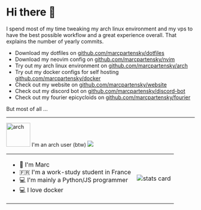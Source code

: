 # Hi there 👋

<table align="center">
    <tr>
        <td align="left">
             <ul>
                <li>👨 I'm Marc</li>
                <li>🇫🇷 I'm a work-study student in France</li>
                <li>💻 I'm mainly a Python/JS programmer</li>
                <li>💻 I love docker</li>
            </ul>
        </td>
        <td align="center">
            <img src="https://github-readme-stats.vercel.app/api?username=marcpartensky&count_private=true&show_icons=true&hide=stars" alt="stats card">
        </td>
        <p>I spend most of my time tweaking my arch linux environment and my vps to have the best possible workflow and a great experience overall.
        That explains the number of yearly commits.</p>
        <ul>
            <li>Download my dotfiles on <a href="https://github.com/marcpartensky/dotfiles">github.com/marcpartensky/dotfiles</a></li>
            <li>Download my neovim config on <a href="https://github.com/marcpartensky/nvim">github.com/marcpartensky/nvim</a></li>
            <li>Try out my arch linux environment on <a href="https://github.com/marcpartensky/arch">github.com/marcpartensky/arch</a></li>
            <li>Try out my docker configs for self hosting <a href="https://github.com/marcpartensky/docker">github.com/marcpartensky/docker</a></li>
            <li>Check out my website on <a href="https://github.com/marcpartensky/website">github.com/marcpartensky/website</a></li>
            <li>Check out my discord bot on <a href="https://github.com/marcpartensky/discord-bot">github.com/marcpartensky/discord-bot</a></li>
            <li>Check out my fourier epicycloids on <a href="https://github.com/marcpartensky/fourier">github.com/marcpartensky/fourier</a></li>
        </ul>
    </tr>
    But most of all ...
    <hr>
    <a href="https://emoji.gg/emoji/4744_arch"><img src="https://cdn3.emoji.gg/emojis/4744_arch.png" width="64px" height="64px" alt="arch"></a> I'm an arch user (btw)
    <img src="https://cdn.discordapp.com/attachments/809914059981586462/1020398949812674631/unknown.png"></img>
</table>



<!--
| ![Valentin's GitHub stats][stats_card_link] | ![Top Languages][languages_card_link] |
| ------------- | ------------- |
-->
<!--
Common Options:
    - title_color - Card's title color (hex color)
    - text_color - Body text color (hex color)
    - icon_color - Icons color if available (hex color)
    - border_color - Card's border color (hex color). (Does not apply when hide_border is enabled)
    - bg_color - Card's background color (hex color) or a gradient in the form of angle,start,end
    - hide_border - Hides the card's border (boolean)
    - theme - name of the theme, choose from all available themes (https://github.com/anuraghazra/github-readme-stats/blob/master/themes/README.md)
    - cache_seconds - set the cache header manually (min: 1800, max: 86400)
    - locale - set the language in the card (e.g. cn, de, es, etc.)
    - border_radius - Corner rounding on the card_

Stats Card Options:
    - hide - Hides the specified items from stats (stars,commits,prs,issues,contribs,..)
    - hide_title - (boolean)
    - hide_rank - (boolean) hides the rank and automatically resizes the card width
    - show_icons - (boolean)
    - include_all_commits - Count total commits instead of just the current year commits (boolean)
    - count_private - Count private commits (boolean)
    - line_height - Sets the line-height between text (number)
    - custom_title - Sets a custom title for the card
    - disable_animations - Disables all animations in the card (boolean)

Language Card Options:
    - hide - Hide the languages specified from the card (Comma-separated values)
    - hide_title - (boolean)
    - layout - Switch between two available layouts default & compact
    - card_width - Set the card's width manually (number)
    - langs_count - Show more languages on the card, between 1-10, defaults to 5 (number)
    - exclude_repo - Exclude specified repositories (Comma-separated values)
    - custom_title - Sets a custom title for the card

Repo Card Options:
    - show_owner - Show the repo's owner name (boolean)
-->

[stats_card_link]: https://github-readme-stats.vercel.app/api?username=marcpartensky&count_private=true&show_icons=true&hide=stars
[languages_card_link]: https://github-readme-stats.vercel.app/api/top-langs?username=marcpartensky&layout=compact&langs_count=6
[pin_card_link]: https://github-readme-stats.vercel.app/api/pin/?username=marcpartensky&repo=.dotfiles
